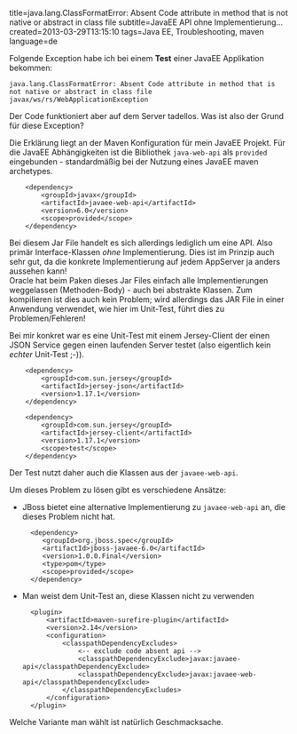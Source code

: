 title=java.lang.ClassFormatError: Absent Code attribute in method that is not native or abstract in class file
subtitle=JavaEE API ohne Implementierung...
created=2013-03-29T13:15:10
tags=Java EE, Troubleshooting, maven
language=de

Folgende Exception habe ich bei einem **Test** einer JavaEE Applikation bekommen:

`java.lang.ClassFormatError: Absent Code attribute in method that is not native or abstract in class file javax/ws/rs/WebApplicationException` 

Der Code funktioniert aber auf dem Server tadellos. Was ist also der Grund für diese Exception?

Die Erklärung liegt an der Maven Konfiguration für mein JavaEE Projekt. Für die JavaEE Abhängigkeiten ist die Bibliothek `java-web-api` als `provided` eingebunden - standardmäßig bei der Nutzung eines JavaEE maven archetypes.

		<dependency>
            <groupId>javax</groupId>
            <artifactId>javaee-web-api</artifactId>
            <version>6.0</version>
            <scope>provided</scope>
        </dependency>

Bei diesem Jar File handelt es sich allerdings lediglich um eine API. Also primär Interface-Klassen *ohne* Implementierung. Dies ist im Prinzip auch sehr gut, da die konkrete Implementierung auf jedem AppServer ja anders aussehen kann!  
Oracle hat beim Paken dieses Jar Files einfach alle Implementierungen weggelassen (Methoden-Body) - auch bei abstrakte Klassen. 
Zum kompilieren ist dies auch kein Problem; wird allerdings das JAR File in einer  Anwendung verwendet, wie hier im Unit-Test, führt dies zu Problemen/Fehleren!


Bei mir konkret war es eine Unit-Test mit einem Jersey-Client der einen JSON Service gegen einen laufenden Server testet (also eigentlich kein *echter* Unit-Test ;-)).

		<dependency>
			<groupId>com.sun.jersey</groupId>
			<artifactId>jersey-json</artifactId>
			<version>1.17.1</version>
		</dependency>
		
		<dependency>
			<groupId>com.sun.jersey</groupId>
			<artifactId>jersey-client</artifactId>
			<version>1.17.1</version>
			<scope>test</scope>
		</dependency>
		

Der Test nutzt daher auch die Klassen aus der `javaee-web-api`.

Um dieses Problem zu lösen gibt es verschiedene Ansätze: 

* JBoss bietet eine alternative Implementierung zu `javaee-web-api` an, die dieses Problem nicht hat.

		<dependency>
		   <groupId>org.jboss.spec</groupId>
		   <artifactId>jboss-javaee-6.0</artifactId>
		   <version>1.0.0.Final</version>
		   <type>pom</type>
		   <scope>provided</scope>
		</dependency>

* Man weist dem Unit-Test an, diese Klassen nicht zu verwenden

		<plugin>
            <artifactId>maven-surefire-plugin</artifactId>
            <version>2.14</version>
            <configuration>
                <classpathDependencyExcludes>
                    <-- exclude code absent api -->
                    <classpathDependencyExclude>javax:javaee-api</classpathDependencyExclude>
                    <classpathDependencyExclude>javax:javaee-web-api</classpathDependencyExclude>
                </classpathDependencyExcludes>
            </configuration>
        </plugin>


Welche Variante man wählt ist natürlich Geschmacksache.